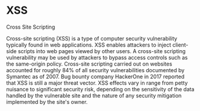 # XSS


Cross Site Scripting

Cross-site scripting (XSS) is a type of computer security vulnerability
typically found in web applications. XSS enables attackers to inject
client-side scripts into web pages viewed by other users. A cross-site
scripting vulnerability may be used by attackers to bypass access
controls such as the same-origin policy. Cross-site scripting carried
out on websites accounted for roughly 84% of all security
vulnerabilities documented by Symantec as of 2007. Bug bounty company
HackerOne in 2017 reported that XSS is still a major threat vector. XSS
effects vary in range from petty nuisance to significant security risk,
depending on the sensitivity of the data handled by the vulnerable site
and the nature of any security mitigation implemented by the site's
owner.